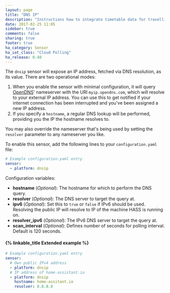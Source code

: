 ```yaml
---
layout: page
title: "DNS IP"
description: "Instructions how to integrate timetable data for travelling in Germany within Home Assistant."
date: 2017-02-25 11:05
sidebar: true
comments: false
sharing: true
footer: true
ha_category: Sensor
ha_iot_class: "Cloud Polling"
ha_release: 0.40
---
```



The `dnsip` sensor will expose an IP address, fetched via DNS resolution, as its value. There are two operational modes:

1. When you enable the sensor with minimal configuration, it will query [OpenDNS](https://www.opendns.com/)' nameserver with the URI `myip.opendns.com`, which will resolve to your external IP address. You can use this to get notified if your internet connection has been interrupted and you've been assigned a new IP address.
2. If you specify a `hostname`, a regular DNS lookup will be performed, providing you the IP the hostname resolves to.

You may also override the nameserver that's being used by setting the `resolver` parameter to any nameserver you like.

To enable this sensor, add the following lines to your `configuration.yaml` file:

```yaml
# Example configuration.yaml entry
sensor:
  - platform: dnsip
```

Configuration variables:

- **hostname** (*Optional*): The hostname for which to perform the DNS query.
- **resolver** (*Optional*): The DNS server to target the query at.
- **ipv6** (*Optional*): Set this to `true` or `false` if IPv6 should be used. Resolving the public IP will resolve to IP of the machine HASS is running on.
- **resolver_ipv6** (*Optional*): The IPv6 DNS server to target the query at.
- **scan_interval** (*Optional*): Defines number of seconds for polling interval. Default is 120 seconds.

#### {% linkable_title Extended example %}

```yaml
# Example configuration.yaml entry
sensor:
  # Own public IPv4 address
  - platform: dnsip
  # IP address of home-assistant.io
  - platform: dnsip
    hostname: home-assitant.io
    resolver: 8.8.8.8
```
